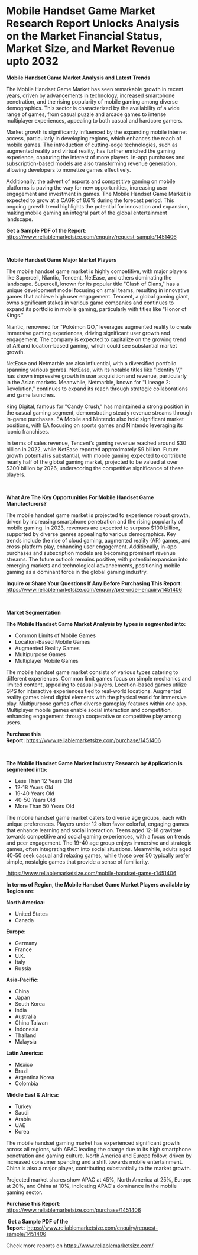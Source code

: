 <p><h1>Mobile Handset Game Market Research Report Unlocks Analysis on the Market Financial Status, Market Size, and Market Revenue upto 2032</h1></p><p><strong>Mobile Handset Game Market Analysis and Latest Trends</strong></p>
<p><p>The Mobile Handset Game Market has seen remarkable growth in recent years, driven by advancements in technology, increased smartphone penetration, and the rising popularity of mobile gaming among diverse demographics. This sector is characterized by the availability of a wide range of games, from casual puzzle and arcade games to intense multiplayer experiences, appealing to both casual and hardcore gamers.</p><p>Market growth is significantly influenced by the expanding mobile internet access, particularly in developing regions, which enhances the reach of mobile games. The introduction of cutting-edge technologies, such as augmented reality and virtual reality, has further enriched the gaming experience, capturing the interest of more players. In-app purchases and subscription-based models are also transforming revenue generation, allowing developers to monetize games effectively.</p><p>Additionally, the advent of esports and competitive gaming on mobile platforms is paving the way for new opportunities, increasing user engagement and investment in games. The Mobile Handset Game Market is expected to grow at a CAGR of 8.6% during the forecast period. This ongoing growth trend highlights the potential for innovation and expansion, making mobile gaming an integral part of the global entertainment landscape.</p></p>
<p><strong>Get a Sample PDF of the Report:&nbsp;</strong> <a href="https://www.reliablemarketsize.com/enquiry/request-sample/1451406?utm_campaign=1197&utm_medium=2&utm_source=Github&utm_content=ia&utm_term=11032025&utm_id=mobile-handset-game">https://www.reliablemarketsize.com/enquiry/request-sample/1451406</a></p>
<p>&nbsp;</p>
<p><strong>Mobile Handset Game Major Market Players</strong></p>
<p><p>The mobile handset game market is highly competitive, with major players like Supercell, Niantic, Tencent, NetEase, and others dominating the landscape. Supercell, known for its popular title "Clash of Clans," has a unique development model focusing on small teams, resulting in innovative games that achieve high user engagement. Tencent, a global gaming giant, owns significant stakes in various game companies and continues to expand its portfolio in mobile gaming, particularly with titles like "Honor of Kings."</p><p>Niantic, renowned for "Pokémon GO," leverages augmented reality to create immersive gaming experiences, driving significant user growth and engagement. The company is expected to capitalize on the growing trend of AR and location-based gaming, which could see substantial market growth.</p><p>NetEase and Netmarble are also influential, with a diversified portfolio spanning various genres. NetEase, with its notable titles like "Identity V," has shown impressive growth in user acquisition and revenue, particularly in the Asian markets. Meanwhile, Netmarble, known for "Lineage 2: Revolution," continues to expand its reach through strategic collaborations and game launches.</p><p>King Digital, famous for "Candy Crush," has maintained a strong position in the casual gaming segment, demonstrating steady revenue streams through in-game purchases. EA Mobile and Nintendo also hold significant market positions, with EA focusing on sports games and Nintendo leveraging its iconic franchises.</p><p>In terms of sales revenue, Tencent’s gaming revenue reached around $30 billion in 2022, while NetEase reported approximately $9 billion. Future growth potential is substantial, with mobile gaming expected to contribute nearly half of the global gaming market, projected to be valued at over $300 billion by 2026, underscoring the competitive significance of these players.</p></p>
<p>&nbsp;</p>
<p><strong>What Are The Key Opportunities For Mobile Handset Game Manufacturers?</strong></p>
<p><p>The mobile handset game market is projected to experience robust growth, driven by increasing smartphone penetration and the rising popularity of mobile gaming. In 2023, revenues are expected to surpass $100 billion, supported by diverse genres appealing to various demographics. Key trends include the rise of cloud gaming, augmented reality (AR) games, and cross-platform play, enhancing user engagement. Additionally, in-app purchases and subscription models are becoming prominent revenue streams. The future outlook remains positive, with potential expansion into emerging markets and technological advancements, positioning mobile gaming as a dominant force in the global gaming industry.</p></p>
<p><strong>Inquire or Share Your Questions If Any Before Purchasing This Report:</strong> <a href="https://www.reliablemarketsize.com/enquiry/pre-order-enquiry/1451406?utm_campaign=1197&utm_medium=2&utm_source=Github&utm_content=ia&utm_term=11032025&utm_id=mobile-handset-game">https://www.reliablemarketsize.com/enquiry/pre-order-enquiry/1451406</a></p>
<p>&nbsp;</p>
<p><strong>Market Segmentation</strong></p>
<p><strong>The Mobile Handset Game Market Analysis by types is segmented into:</strong></p>
<p><ul><li>Common Limits of Mobile Games</li><li>Location-Based Mobile Games</li><li>Augmented Reality Games</li><li>Multipurpose Games</li><li>Multiplayer Mobile Games</li></ul></p>
<p><p>The mobile handset game market consists of various types catering to different experiences. Common limit games focus on simple mechanics and limited content, appealing to casual players. Location-based games utilize GPS for interactive experiences tied to real-world locations. Augmented reality games blend digital elements with the physical world for immersive play. Multipurpose games offer diverse gameplay features within one app. Multiplayer mobile games enable social interaction and competition, enhancing engagement through cooperative or competitive play among users.</p></p>
<p><strong>Purchase this Report:&nbsp;</strong><a href="https://www.reliablemarketsize.com/purchase/1451406?utm_campaign=1197&utm_medium=2&utm_source=Github&utm_content=ia&utm_term=11032025&utm_id=mobile-handset-game">https://www.reliablemarketsize.com/purchase/1451406</a></p>
<p>&nbsp;</p>
<p><strong>The Mobile Handset Game Market Industry Research by Application is segmented into:</strong></p>
<p><ul><li>Less Than 12 Years Old</li><li>12-18 Years Old</li><li>19-40 Years Old</li><li>40-50 Years Old</li><li>More Than 50 Years Old</li></ul></p>
<p><p>The mobile handset game market caters to diverse age groups, each with unique preferences. Players under 12 often favor colorful, engaging games that enhance learning and social interaction. Teens aged 12-18 gravitate towards competitive and social gaming experiences, with a focus on trends and peer engagement. The 19-40 age group enjoys immersive and strategic games, often integrating them into social situations. Meanwhile, adults aged 40-50 seek casual and relaxing games, while those over 50 typically prefer simple, nostalgic games that provide a sense of familiarity.</p></p>
<p><a href="https://www.reliablemarketsize.com/mobile-handset-game-r1451406?utm_campaign=1197&utm_medium=2&utm_source=Github&utm_content=ia&utm_term=11032025&utm_id=mobile-handset-game">&nbsp;https://www.reliablemarketsize.com/mobile-handset-game-r1451406</a></p>
<p><strong>In terms of Region, the Mobile Handset Game Market Players available by Region are:</strong></p>
<p>
    <p> <strong> North America: </strong>
        <ul>
            <li>United States</li>
            <li>Canada</li>
        </ul>
        </p> 
    <p> <strong> Europe: </strong>
        <ul>
            <li>Germany</li>
            <li>France</li>
            <li>U.K.</li>
            <li>Italy</li>
            <li>Russia</li>
        </ul>
        </p> 
    <p> <strong> Asia-Pacific: </strong>
        <ul>
            <li>China</li>
            <li>Japan</li>
            <li>South Korea</li>
            <li>India</li>
            <li>Australia</li>
            <li>China Taiwan</li>
            <li>Indonesia</li>
            <li>Thailand</li>
            <li>Malaysia</li>
        </ul>
        </p> 
    <p> <strong> Latin America: </strong>
        <ul>
            <li>Mexico</li>
            <li>Brazil</li>
            <li>Argentina Korea</li>
            <li>Colombia</li>
        </ul>
        </p> 
    <p> <strong> Middle East & Africa: </strong>
        <ul>
            <li>Turkey</li>
            <li>Saudi</li>
            <li>Arabia</li>
            <li>UAE</li>
            <li>Korea</li>
        </ul>
    </p>
    </p>
<p><p>The mobile handset gaming market has experienced significant growth across all regions, with APAC leading the charge due to its high smartphone penetration and gaming culture. North America and Europe follow, driven by increased consumer spending and a shift towards mobile entertainment. China is also a major player, contributing substantially to the market growth. </p><p>Projected market shares show APAC at 45%, North America at 25%, Europe at 20%, and China at 10%, indicating APAC's dominance in the mobile gaming sector.</p></p>
<p><strong>Purchase this Report: </strong><a href="https://www.reliablemarketsize.com/purchase/1451406?utm_campaign=1197&utm_medium=2&utm_source=Github&utm_content=ia&utm_term=11032025&utm_id=mobile-handset-game">https://www.reliablemarketsize.com/purchase/1451406</a></p>
<p>&nbsp;<strong>Get a Sample PDF of the Report:&nbsp;&nbsp;</strong><a href="https://www.reliablemarketsize.com/enquiry/request-sample/1451406?utm_campaign=1197&utm_medium=2&utm_source=Github&utm_content=ia&utm_term=11032025&utm_id=mobile-handset-game">https://www.reliablemarketsize.com/enquiry/request-sample/1451406</a></p>
<p><strong></strong></p>
<p>Check more reports on <a href="https://www.reliablemarketsize.com/?utm_campaign=1197&utm_medium=2&utm_source=Github&utm_content=ia&utm_term=11032025&utm_id=mobile-handset-game">https://www.reliablemarketsize.com/</a></p>